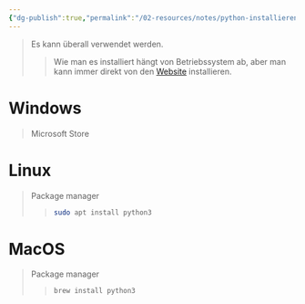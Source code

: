 ```yaml
---
{"dg-publish":true,"permalink":"/02-resources/notes/python-installieren/","tags":["code/python"],"noteIcon":"","updated":"2024-08-19T09:11:49.833+02:00"}
---
```


>Es kann überall verwendet werden.
>>Wie man es installiert hängt von Betriebssystem ab, aber man kann immer direkt von den [Website](https://www.python.org/downloads/) installieren.

# Windows
>Microsoft Store

# Linux
>Package manager
>>```sh
>>sudo apt install python3
>>```

# MacOS
>Package manager
>>```sh
>>brew install python3
>>```
